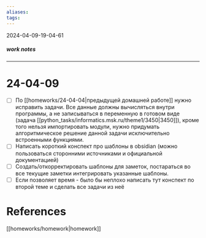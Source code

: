 ```yaml
---
aliases: 
tags:
---
```

2024-04-09-19-04-61
##### work notes

_______________________________
# 24-04-09

- [ ] По [[homeworks/24-04-04|предыдущей домашней работе]] нужно исправить задачи. Все данные должны вычисляться внутри программы, а не записываться в переменную в готовом виде (задача [[python_tasks/informatics.msk.ru/theme1/3450|3450]]), кроме того нельзя импортировать модули, нужно придумать алгоритмическое решение данной задачи исключительно встроенными функциями. 
- [ ] Написать короткий конспект про шаблоны в obsidian (можно пользоваться сторонними источниками и официальной документацией)
- [ ] Создать/откорректировать шаблоны для заметок, постараться во все текущие заметки интегрировать указанные шаблоны.
- [ ] Если позволяет время - было бы неплохо написать тут конспект по второй теме и сделать все задачи из неё
# References
[[homeworks/homework|homework]]

